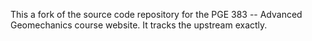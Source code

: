 This a fork of the source code repository for the PGE 383 -- Advanced Geomechanics course website.  It tracks the upstream exactly.

